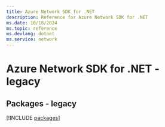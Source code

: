 ```yaml
---
title: Azure Network SDK for .NET
description: Reference for Azure Network SDK for .NET
ms.date: 10/18/2024
ms.topic: reference
ms.devlang: dotnet
ms.service: network
---
```

# Azure Network SDK for .NET - legacy
## Packages - legacy
[!INCLUDE [packages](network-index.md)]